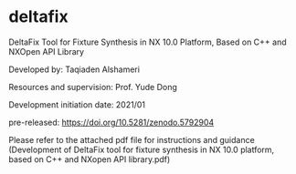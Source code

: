 # deltafix
DeltaFix Tool for Fixture Synthesis in NX 10.0 Platform, Based on C++ and NXOpen API Library

Developed by: Taqiaden Alshameri 

Resources and supervision: Prof. Yude Dong

Development initiation date: 2021/01

pre-released:
https://doi.org/10.5281/zenodo.5792904

Please refer to the attached pdf file for instructions and guidance (Development of DeltaFix tool for fixture synthesis in NX 10.0 platform, based on C++ and NXopen API library.pdf)
